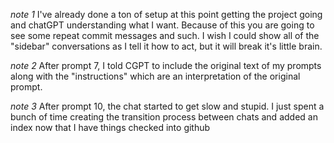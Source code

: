 
*note 1*
I've already done a ton of setup at this point getting the project going and chatGPT understanding what I want.  Because of this you are going to see some repeat commit messages and such.   I wish I could show all of the "sidebar" conversations as I tell it how to act, but it will break it's little brain.

*note 2*
After prompt 7, I told CGPT to include the original text of my prompts along with the "instructions" which are an interpretation of the original prompt.

*note 3*
After prompt 10, the chat started to get slow and stupid. I just spent a bunch of time creating the transition process between chats and added an index now that I have things checked into github


